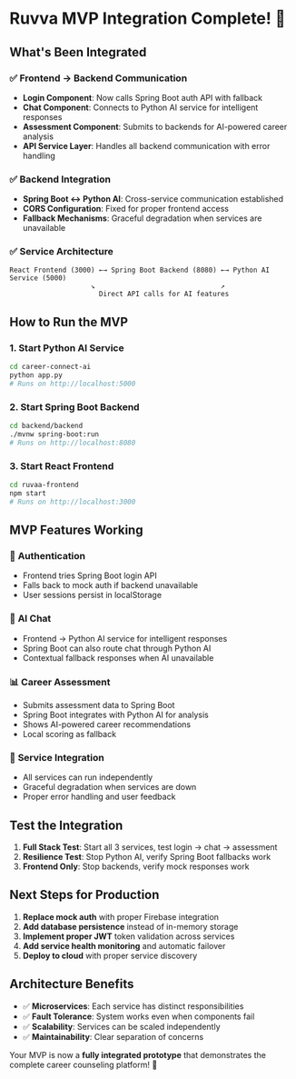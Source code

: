 # Ruvva MVP Integration Complete! 🚀

## What's Been Integrated

### ✅ **Frontend → Backend Communication**
- **Login Component**: Now calls Spring Boot auth API with fallback
- **Chat Component**: Connects to Python AI service for intelligent responses
- **Assessment Component**: Submits to backends for AI-powered career analysis
- **API Service Layer**: Handles all backend communication with error handling

### ✅ **Backend Integration**
- **Spring Boot ↔ Python AI**: Cross-service communication established
- **CORS Configuration**: Fixed for proper frontend access
- **Fallback Mechanisms**: Graceful degradation when services are unavailable

### ✅ **Service Architecture**
```
React Frontend (3000) ←→ Spring Boot Backend (8080) ←→ Python AI Service (5000)
                    ↘                               ↗
                      Direct API calls for AI features
```

## How to Run the MVP

### 1. Start Python AI Service
```bash
cd career-connect-ai
python app.py
# Runs on http://localhost:5000
```

### 2. Start Spring Boot Backend
```bash
cd backend/backend
./mvnw spring-boot:run
# Runs on http://localhost:8080
```

### 3. Start React Frontend
```bash
cd ruvaa-frontend
npm start
# Runs on http://localhost:3000
```

## MVP Features Working

### 🔐 **Authentication**
- Frontend tries Spring Boot login API
- Falls back to mock auth if backend unavailable
- User sessions persist in localStorage

### 💬 **AI Chat**
- Frontend → Python AI service for intelligent responses
- Spring Boot can also route chat through Python AI
- Contextual fallback responses when AI unavailable

### 📊 **Career Assessment**
- Submits assessment data to Spring Boot
- Spring Boot integrates with Python AI for analysis
- Shows AI-powered career recommendations
- Local scoring as fallback

### 🔄 **Service Integration**
- All services can run independently
- Graceful degradation when services are down
- Proper error handling and user feedback

## Test the Integration

1. **Full Stack Test**: Start all 3 services, test login → chat → assessment
2. **Resilience Test**: Stop Python AI, verify Spring Boot fallbacks work
3. **Frontend Only**: Stop backends, verify mock responses work

## Next Steps for Production

1. **Replace mock auth** with proper Firebase integration
2. **Add database persistence** instead of in-memory storage
3. **Implement proper JWT** token validation across services
4. **Add service health monitoring** and automatic failover
5. **Deploy to cloud** with proper service discovery

## Architecture Benefits

- ✅ **Microservices**: Each service has distinct responsibilities
- ✅ **Fault Tolerance**: System works even when components fail
- ✅ **Scalability**: Services can be scaled independently
- ✅ **Maintainability**: Clear separation of concerns

Your MVP is now a **fully integrated prototype** that demonstrates the complete career counseling platform! 🎉
